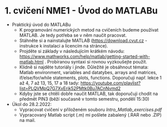 # 1. cvičení NME1 - Úvod do MATLABu

* Praktický úvod do MATLABu
  * K programování numerických metod na cvičeních budeme používat MATLAB. Je tedy potřeba se v něm naučit pracovat.
  * Stáhněte si a nainstalujte MATLAB (https://download.cvut.cz - instrukce k instalaci a licencím na stránce).
  * Projděte si základy v následujícím krátkém návodu: https://www.mathworks.com/help/matlab/getting-started-with-matlab.html . Probíranou syntaxi si rovnou vyzkoušejte použít.
  * Klidně si najděte tutoriály i jinde. Důležité je obsáhnout témata: Matlab environment, variables and datatybes, arrays and matrices, if/else/for/while statements, plots, functions. Doporučuji např. lekce 1 až 4, 7 až 13, 15, 17 a 18 tady: https://youtube.com/playlist?list=PLQVMpQ7G7XvErik52PMtk0Bu7ACnNvmd2
  * Kdyby jste se chtěli dobře naučit MATLAB, tak doporučuji chodit na předmět PIN3 (běží současně v tomto semestru, pondělí 15:30)
* Úkol do 28.2.2022:
  * Vypracovat cvičení v přiloženém souboru *Intro_Matlab_exercises.pdf*
  * Vypracovaný Matlab script (.m) mi pošlete zabalený (.RAR nebo .ZIP) na mail.
